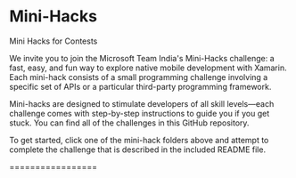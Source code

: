 # Mini-Hacks
Mini Hacks for Contests

We invite you to join the Microsoft Team India's Mini-Hacks challenge: a fast, easy, and fun way to explore native mobile development with Xamarin. Each mini-hack consists of a small programming challenge involving a specific set of APIs or a particular third-party programming framework.

Mini-hacks are designed to stimulate developers of all skill levels—each challenge comes with step-by-step instructions to guide you if you get stuck. You can find all of the challenges in this GitHub repository.

To get started, click one of the mini-hack folders above and attempt to complete the challenge that is described in the included README file.

=================

